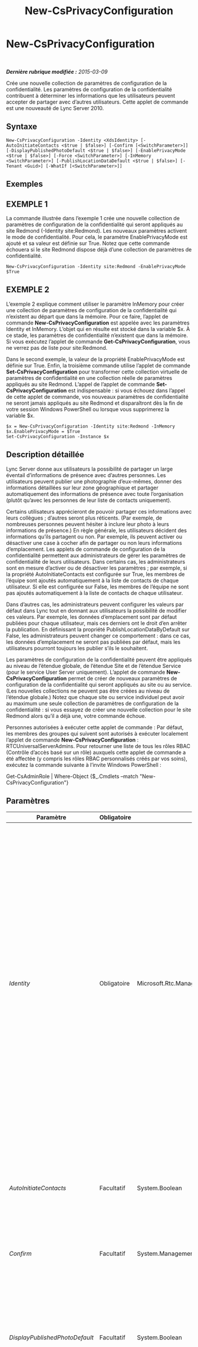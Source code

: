 ﻿---
title: New-CsPrivacyConfiguration
TOCTitle: New-CsPrivacyConfiguration
ms:assetid: 9b7f02d7-93a5-4fa5-a74c-3fe4baf8bbfc
ms:mtpsurl: https://technet.microsoft.com/fr-fr/library/Gg398807(v=OCS.15)
ms:contentKeyID: 49298336
ms.date: 05/20/2016
mtps_version: v=OCS.15
ms.translationtype: HT
---

# New-CsPrivacyConfiguration

 

_**Dernière rubrique modifiée :** 2015-03-09_

Crée une nouvelle collection de paramètres de configuration de la confidentialité. Les paramètres de configuration de la confidentialité contribuent à déterminer les informations que les utilisateurs peuvent accepter de partager avec d’autres utilisateurs. Cette applet de commande est une nouveauté de Lync Server 2010.

## Syntaxe

    New-CsPrivacyConfiguration -Identity <XdsIdentity> [-AutoInitiateContacts <$true | $false>] [-Confirm [<SwitchParameter>]] [-DisplayPublishedPhotoDefault <$true | $false>] [-EnablePrivacyMode <$true | $false>] [-Force <SwitchParameter>] [-InMemory <SwitchParameter>] [-PublishLocationDataDefault <$true | $false>] [-Tenant <Guid>] [-WhatIf [<SwitchParameter>]]

## Exemples

## EXEMPLE 1

La commande illustrée dans l’exemple 1 crée une nouvelle collection de paramètres de configuration de la confidentialité qui seront appliqués au site Redmond (-Identity site:Redmond). Les nouveaux paramètres activent le mode de confidentialité. Pour cela, le paramètre EnablePrivacyMode est ajouté et sa valeur est définie sur True. Notez que cette commande échouera si le site Redmond dispose déjà d’une collection de paramètres de confidentialité.

    New-CsPrivacyConfiguration -Identity site:Redmond -EnablePrivacyMode $True

## EXEMPLE 2

L’exemple 2 explique comment utiliser le paramètre InMemory pour créer une collection de paramètres de configuration de la confidentialité qui n’existent au départ que dans la mémoire. Pour ce faire, l’applet de commande **New-CsPrivacyConfiguration** est appelée avec les paramètres Identity et InMemory. L’objet qui en résulte est stocké dans la variable $x. À ce stade, les paramètres de confidentialité n’existent que dans la mémoire. Si vous exécutez l’applet de commande **Get-CsPrivacyConfiguration**, vous ne verrez pas de liste pour site:Redmond.

Dans le second exemple, la valeur de la propriété EnablePrivacyMode est définie sur True. Enfin, la troisième commande utilise l’applet de commande **Set-CsPrivacyConfiguration** pour transformer cette collection virtuelle de paramètres de confidentialité en une collection réelle de paramètres appliqués au site Redmond. L’appel de l’applet de commande **Set-CsPrivacyConfiguration** est indispensable : si vous échouez dans l’appel de cette applet de commande, vos nouveaux paramètres de confidentialité ne seront jamais appliqués au site Redmond et disparaîtront dès la fin de votre session Windows PowerShell ou lorsque vous supprimerez la variable $x.

    $x = New-CsPrivacyConfiguration -Identity site:Redmond -InMemory
    $x.EnablePrivacyMode = $True
    Set-CsPrivacyConfiguration -Instance $x

## Description détaillée

Lync Server donne aux utilisateurs la possibilité de partager un large éventail d’informations de présence avec d’autres personnes. Les utilisateurs peuvent publier une photographie d’eux-mêmes, donner des informations détaillées sur leur zone géographique et partager automatiquement des informations de présence avec toute l’organisation (plutôt qu’avec les personnes de leur liste de contacts uniquement).

Certains utilisateurs apprécieront de pouvoir partager ces informations avec leurs collègues ; d’autres seront plus réticents. (Par exemple, de nombreuses personnes peuvent hésiter à inclure leur photo à leurs informations de présence.) En règle générale, les utilisateurs décident des informations qu’ils partagent ou non. Par exemple, ils peuvent activer ou désactiver une case à cocher afin de partager ou non leurs informations d’emplacement. Les applets de commande de configuration de la confidentialité permettent aux administrateurs de gérer les paramètres de confidentialité de leurs utilisateurs. Dans certains cas, les administrateurs sont en mesure d’activer ou de désactiver les paramètres ; par exemple, si la propriété AutoInitiateContacts est configurée sur True, les membres de l’équipe sont ajoutés automatiquement à la liste de contacts de chaque utilisateur. Si elle est configurée sur False, les membres de l’équipe ne sont pas ajoutés automatiquement à la liste de contacts de chaque utilisateur.

Dans d’autres cas, les administrateurs peuvent configurer les valeurs par défaut dans Lync tout en donnant aux utilisateurs la possibilité de modifier ces valeurs. Par exemple, les données d’emplacement sont par défaut publiées pour chaque utilisateur, mais ces derniers ont le droit d’en arrêter la publication. En définissant la propriété PublishLocationDataByDefault sur False, les administrateurs peuvent changer ce comportement : dans ce cas, les données d’emplacement ne seront pas publiées par défaut, mais les utilisateurs pourront toujours les publier s’ils le souhaitent.

Les paramètres de configuration de la confidentialité peuvent être appliqués au niveau de l’étendue globale, de l’étendue Site et de l’étendue Service (pour le service User Server uniquement). L’applet de commande **New-CsPrivacyConfiguration** permet de créer de nouveaux paramètres de configuration de la confidentialité qui seront appliqués au site ou au service. (Les nouvelles collections ne peuvent pas être créées au niveau de l’étendue globale.) Notez que chaque site ou service individuel peut avoir au maximum une seule collection de paramètres de configuration de la confidentialité : si vous essayez de créer une nouvelle collection pour le site Redmond alors qu’il a déjà une, votre commande échoue.

Personnes autorisées à exécuter cette applet de commande : Par défaut, les membres des groupes qui suivent sont autorisés à exécuter localement l’applet de commande **New-CsPrivacyConfiguration** : RTCUniversalServerAdmins. Pour retourner une liste de tous les rôles RBAC (Contrôle d’accès basé sur un rôle) auxquels cette applet de commande a été affectée (y compris les rôles RBAC personnalisés créés par vos soins), exécutez la commande suivante à l’invite Windows PowerShell :

Get-CsAdminRole | Where-Object {$\_.Cmdlets –match "New-CsPrivacyConfiguration"}

## Paramètres


<table>
<colgroup>
<col style="width: 25%" />
<col style="width: 25%" />
<col style="width: 25%" />
<col style="width: 25%" />
</colgroup>
<thead>
<tr class="header">
<th>Paramètre</th>
<th>Obligatoire</th>
<th>Type</th>
<th>Description</th>
</tr>
</thead>
<tbody>
<tr class="odd">
<td><p><em>Identity</em></p></td>
<td><p>Obligatoire</p></td>
<td><p>Microsoft.Rtc.Management.Xds.XdsIdentity</p></td>
<td><p>Identificateur unique des paramètres de configuration de la confidentialité à créer. Pour créer une nouvelle collection de paramètres au niveau de l’étendue Site, utilisez une syntaxe similaire à celle-ci : -Identity site:Redmond. Pour créer des nouveaux paramètres au niveau de l’étendue Service, utilisez une syntaxe comparable à celle-ci : -Identity service:UserServer:atl-cs-001.litwareinc.com. Les paramètres de confidentialité ne peuvent être créés que pour le service User Server. Une erreur se produit si vous tentez d’appliquer ces paramètres à un autre service.</p>
<p>Notez que votre commande échouera si les paramètres de configuration de la confidentialité existent déjà pour le site ou le service spécifié. De même, votre commande échouera si vous tentez de créer une nouvelle collection de paramètres globaux.</p></td>
</tr>
<tr class="even">
<td><p><em>AutoInitiateContacts</em></p></td>
<td><p>Facultatif</p></td>
<td><p>System.Boolean</p></td>
<td><p>Lorsqu’il est défini sur True, Lync ajoute automatiquement l’ensemble des contacts de votre responsable, ainsi que vos contacts directs à votre liste de contacts. La valeur par défaut est True.</p></td>
</tr>
<tr class="odd">
<td><p><em>Confirm</em></p></td>
<td><p>Facultatif</p></td>
<td><p>System.Management.Automation.SwitchParameter</p></td>
<td><p>Vous demande confirmation avant d’exécuter la commande.</p></td>
</tr>
<tr class="even">
<td><p><em>DisplayPublishedPhotoDefault</em></p></td>
<td><p>Facultatif</p></td>
<td><p>System.Boolean</p></td>
<td><p>Lorsqu’il est défini sur True, la photo de l’utilisateur est automatiquement publiée dans Lync. Lorsqu’il est défini sur False, la photo de l’utilisateur ne sera pas visible, à moins qu’il ne sélectionne explicitement l’option Autoriser d’autres personnes à voir ma photo. La valeur par défaut est True.</p></td>
</tr>
<tr class="odd">
<td><p><em>EnablePrivacyMode</em></p></td>
<td><p>Facultatif</p></td>
<td><p>System.Boolean</p></td>
<td><p>Lorsqu’il est défini sur True, les utilisateurs ont la possibilité d’activer le mode avancé de confidentialité. En mode avancé de confidentialité, seules les personnes de votre liste de contacts seront autorisées à visualiser vos informations de présence. Lorsqu’il est défini sur False, vos informations de présence seront visibles par tous les tiers de votre organisation. La valeur par défaut est False.</p></td>
</tr>
<tr class="even">
<td><p><em>Force</em></p></td>
<td><p>Facultatif</p></td>
<td><p>System.Management.Automation.SwitchParameter</p></td>
<td><p>Supprime l’affichage de tous les messages d’erreur récupérable susceptibles d’apparaître lors de l’exécution de la commande.</p></td>
</tr>
<tr class="odd">
<td><p><em>InMemory</em></p></td>
<td><p>Facultatif</p></td>
<td><p>System.Management.Automation.SwitchParameter</p></td>
<td><p>Crée une référence d’objet sans valider l’objet comme une modification définitive. Si vous affectez à une variable la sortie de cette cmdlet appelée avec ce paramètre, vous pouvez apporter des modifications aux propriétés de la référence d’objet, puis les valider en appelant la cmdlet Set- correspondante.</p></td>
</tr>
<tr class="even">
<td><p><em>PublishLocationDataDefault</em></p></td>
<td><p>Facultatif</p></td>
<td><p>System.Boolean</p></td>
<td><p>Lorsqu’il est défini sur True, les données d’emplacement sont automatiquement publiées dans Lync. Lorsqu’il est défini sur False, les données d’emplacement ne seront pas visibles, à moins que l’utilisateur ne sélectionne explicitement l’option Afficher Mon emplacement aux contacts. La valeur par défaut est True.</p></td>
</tr>
<tr class="odd">
<td><p><em>Tenant</em></p></td>
<td><p>Facultatif</p></td>
<td><p>System.Guid</p></td>
<td><p>Identificateur global unique (GUID) du compte du client Skype Entreprise Online pour lequel les paramètres de configuration de confidentialité sont créés. Exemple :</p>
<p>–Tenant &quot;38aad667-af54-4397-aaa7-e94c79ec2308&quot;</p>
<p>Vous pouvez retourner l’ID client de chacun de vos clients en exécutant la commande suivante :</p>
<p>Get-CsTenant | Select-Object DisplayName, TenantID</p></td>
</tr>
<tr class="even">
<td><p><em>WhatIf</em></p></td>
<td><p>Facultatif</p></td>
<td><p>System.Management.Automation.SwitchParameter</p></td>
<td><p>Décrit ce qui se passe si vous exécutez la commande sans l’exécuter réellement.</p></td>
</tr>
</tbody>
</table>


## Types d’entrées

Aucun. L’applet de commande **New-CsPrivacyConfiguration** n’accepte pas les données redirigées.

## Types de retours

L’applet de commande **New-CsPrivacyConfiguration** crée de nouvelles instances de l’objet Microsoft.Rtc.Management.WritableConfig.Settings.UserServices.PrivacyConfiguration.

## Voir aussi

#### Autres ressources

[Get-CsPrivacyConfiguration](get-csprivacyconfiguration.md)  
[Remove-CsPrivacyConfiguration](remove-csprivacyconfiguration.md)  
[Set-CsPrivacyConfiguration](set-csprivacyconfiguration.md)

